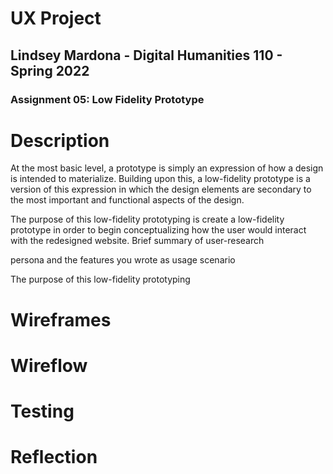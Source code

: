 # UX Project
## Lindsey Mardona - Digital Humanities 110 - Spring 2022
### Assignment 05: Low Fidelity Prototype

# Description #
At the most basic level, a prototype is simply an expression of how a design is intended to materialize. Building upon this, a low-fidelity prototype is a version of this expression in which the design elements are secondary to the most important and functional aspects of the design.

The purpose of this low-fidelity prototyping is create a low-fidelity prototype in order to begin conceptualizing how the user would interact with the redesigned website.
Brief summary of user-research

persona and the features you wrote as usage scenario

The purpose of this low-fidelity prototyping

# Wireframes #

# Wireflow #

# Testing #

# Reflection #
